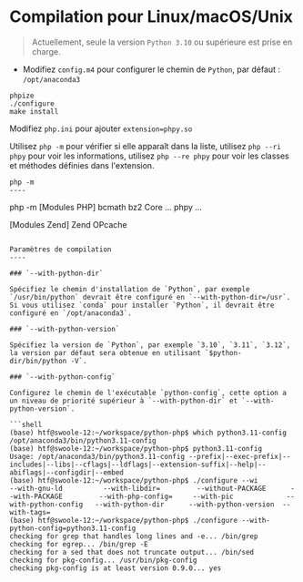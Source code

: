 # Compilation pour Linux/macOS/Unix

> Actuellement, seule la version `Python 3.10` ou supérieure est prise en charge.

- Modifiez `config.m4` pour configurer le chemin de `Python`, par défaut : `/opt/anaconda3`

```shell
phpize
./configure
make install
```

Modifiez `php.ini` pour ajouter `extension=phpy.so`

Utilisez `php -m` pour vérifier si elle apparaît dans la liste, utilisez `php --ri phpy` pour voir les informations, utilisez `php --re phpy` pour voir les classes et méthodes définies dans l'extension.

```shell
php -m
----
```
php -m
[Modules PHP]
bcmath
bz2
Core
...
phpy
...

[Modules Zend]
Zend OPcache
```

Paramètres de compilation
----

### `--with-python-dir`

Spécifiez le chemin d'installation de `Python`, par exemple `/usr/bin/python` devrait être configuré en `--with-python-dir=/usr`.
Si vous utilisez `conda` pour installer `Python`, il devrait être configuré en `/opt/anaconda3`.

### `--with-python-version`

Spécifiez la version de `Python`, par exemple `3.10`, `3.11`, `3.12`, la version par défaut sera obtenue en utilisant `$python-dir/bin/python -V`.

### `--with-python-config`

Configurez le chemin de l'exécutable `python-config`, cette option a un niveau de priorité supérieur à `--with-python-dir` et `--with-python-version`.

```shell
(base) htf@swoole-12:~/workspace/python-php$ which python3.11-config
/opt/anaconda3/bin/python3.11-config
(base) htf@swoole-12:~/workspace/python-php$ python3.11-config
Usage: /opt/anaconda3/bin/python3.11-config --prefix|--exec-prefix|--includes|--libs|--cflags|--ldflags|--extension-suffix|--help|--abiflags|--configdir|--embed
(base) htf@swoole-12:~/workspace/python-php$ ./configure --wi
--with-gnu-ld          --with-libdir=         --without-PACKAGE      --with-PACKAGE         --with-php-config=     --with-pic             --with-python-config   --with-python-dir      --with-python-version  --with-tags=
(base) htf@swoole-12:~/workspace/python-php$ ./configure --with-python-config=python3.11-config
checking for grep that handles long lines and -e... /bin/grep
checking for egrep... /bin/grep -E
checking for a sed that does not truncate output... /bin/sed
checking for pkg-config... /usr/bin/pkg-config
checking pkg-config is at least version 0.9.0... yes
```
